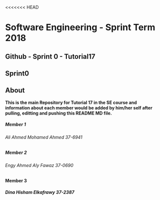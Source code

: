 <<<<<<< HEAD
# **Software Engineering - Sprint Term 2018**
## Github - Sprint 0 - Tutorial17



## Sprint0

## About
   **This is the main Repository for Tutorial 17 in the SE course and information about each member would be added by him/her self after pulling, editting and pushing this README MD file.**


##### Member 1
###### Ali Ahmed Mohamed Ahmed 37-6941

##### Member 2
###### Engy Ahmed Aly Fawaz 37-0690

#### Member 3
##### Dina Hisham Elkafrawy 37-2387

